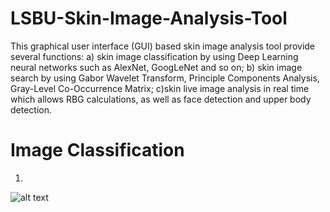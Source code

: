 # LSBU-Skin-Image-Analysis-Tool
This graphical user interface (GUI) based skin image analysis tool provide several functions: a) skin image classification by using Deep Learning neural networks such as AlexNet, GoogLeNet and so on; b) skin image search by using Gabor Wavelet Transform, Principle Components Analysis, Gray-Level Co-Occurrence Matrix; c)skin live image analysis in real time which allows RBG calculations, as well as face detection and upper body detection.
# Image Classification
1. 
![alt text](https://github.com/PerryXiao2015/LSBU-Skin-Image-Analysis-Tool/edit/master/install.jpg?raw=true)
